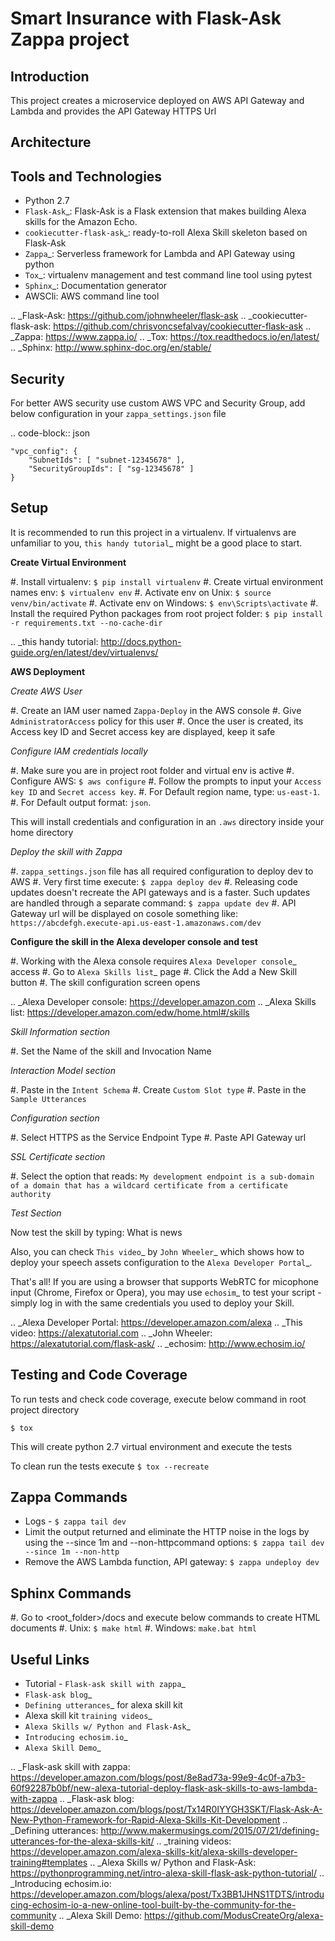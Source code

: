 Smart Insurance with Flask-Ask Zappa project
=============================================


Introduction
------------

This project creates a microservice deployed on AWS API Gateway and Lambda and provides the API Gateway HTTPS Url

Architecture
------------


Tools and Technologies
-----------------------

*  Python 2.7
*  `Flask-Ask`_: Flask-Ask is a Flask extension that makes building Alexa skills for the Amazon Echo.
*  `cookiecutter-flask-ask`_: ready-to-roll Alexa Skill skeleton based on Flask-Ask
*  `Zappa`_: Serverless framework for Lambda and API Gateway using python
*  `Tox`_: virtualenv management and test command line tool using pytest
*  `Sphinx`_: Documentation generator
*  AWSCli: AWS command line tool

.. _Flask-Ask: https://github.com/johnwheeler/flask-ask
.. _cookiecutter-flask-ask: https://github.com/chrisvoncsefalvay/cookiecutter-flask-ask
.. _Zappa: https://www.zappa.io/
.. _Tox: https://tox.readthedocs.io/en/latest/
.. _Sphinx: http://www.sphinx-doc.org/en/stable/

Security
--------

For better AWS security use custom AWS VPC and Security Group, add below configuration in your ``zappa_settings.json`` file

.. code-block:: json

    "vpc_config": {
        "SubnetIds": [ "subnet-12345678" ],
        "SecurityGroupIds": [ "sg-12345678" ]
    }

Setup
-----

It is recommended to run this project in a virtualenv. If virtualenvs are unfamiliar to you, `this handy tutorial`_
might be a good place to start.

**Create Virtual Environment**

#.  Install virtualenv: ``$ pip install virtualenv``
#.  Create virtual environment names env: ``$ virtualenv env``
#.  Activate env on Unix: ``$ source venv/bin/activate``
#.  Activate env on Windows: ``$ env\Scripts\activate``
#.  Install the required Python packages from root project folder: ``$ pip install -r requirements.txt --no-cache-dir``

.. _this handy tutorial: http://docs.python-guide.org/en/latest/dev/virtualenvs/

**AWS Deployment**

*Create AWS User*

#.  Create an IAM user named ``Zappa-Deploy`` in the AWS console
#.  Give ``AdministratorAccess`` policy for this user
#.  Once the user is created, its Access key ID and Secret access key are displayed, keep it safe

*Configure IAM credentials locally*

#.  Make sure you are in project root folder and virtual env is active
#.  Configure AWS: ``$ aws configure``
#.  Follow the prompts to input your ``Access key ID`` and ``Secret access key``.
#.  For Default region name, type: ``us-east-1``.
#.  For Default output format: ``json``.

This will install credentials and configuration in an ``.aws`` directory inside your home directory

*Deploy the skill with Zappa*

#.  ``zappa_settings.json`` file has all required configuration to deploy dev to AWS
#.  Very first time execute: ``$ zappa deploy dev``
#.  Releasing code updates doesn't recreate the API gateways and is a faster. Such updates are handled through a separate command: ``$ zappa update dev``
#.  API Gateway url will be displayed on cosole something like: ``https://abcdefgh.execute-api.us-east-1.amazonaws.com/dev``

**Configure the skill in the Alexa developer console and test**

#.  Working with the Alexa console requires `Alexa Developer console`_ access
#.  Go to `Alexa Skills list`_ page
#.  Click the Add a New Skill button
#.  The skill configuration screen opens

.. _Alexa Developer console: https://developer.amazon.com
.. _Alexa Skills list: https://developer.amazon.com/edw/home.html#/skills

*Skill Information section*

#.  Set the Name of the skill and Invocation Name

*Interaction Model section*

#.  Paste in the ``Intent Schema``
#.  Create ``Custom Slot type``
#.  Paste in the ``Sample Utterances``

*Configuration section*

#.  Select HTTPS as the Service Endpoint Type
#.  Paste API Gateway url

*SSL Certificate section*

#.  Select the option that reads: ``My development endpoint is a sub-domain of a domain that has a wildcard certificate from a certificate authority``

*Test Section*

Now test the skill by typing: What is news

Also, you can check `This video`_ by `John Wheeler`_ which shows how to deploy your speech assets configuration to the `Alexa Developer Portal`_.

That's all! If you are using a browser that supports WebRTC for micophone input (Chrome, Firefox or Opera),
you may use `echosim`_ to test your script - simply log in with the same credentials you used to deploy your Skill.

.. _Alexa Developer Portal: https://developer.amazon.com/alexa
.. _This video: https://alexatutorial.com
.. _John Wheeler: https://alexatutorial.com/flask-ask/
.. _echosim: http://www.echosim.io/

Testing and Code Coverage
-------------------------

To run tests and check code coverage, execute below command in root project directory

``$ tox``

This will create python 2.7 virtual environment and execute the tests

To clean run the tests execute ``$ tox --recreate``

Zappa Commands
--------------

*  Logs - ``$ zappa tail dev``
*  Limit the output returned and eliminate the HTTP noise in the logs by using the --since 1m and --non-httpcommand options: ``$ zappa tail dev --since 1m --non-http``
*  Remove the AWS Lambda function, API gateway: ``$ zappa undeploy dev``

Sphinx Commands
---------------

#.  Go to <root_folder>/docs and execute below commands to create HTML documents
#.  Unix: ``$ make html``
#.  Windows: ``make.bat html``

Useful Links
------------

*   Tutorial - `Flask-ask skill with zappa`_
*   `Flask-ask blog`_
*   `Defining utterances`_ for alexa skill kit
*   Alexa skill kit `training videos`_
*   `Alexa Skills w/ Python and Flask-Ask`_
*   `Introducing echosim.io`_
*   `Alexa Skill Demo`_

.. _Flask-ask skill with zappa: https://developer.amazon.com/blogs/post/8e8ad73a-99e9-4c0f-a7b3-60f92287b0bf/new-alexa-tutorial-deploy-flask-ask-skills-to-aws-lambda-with-zappa
.. _Flask-ask blog: https://developer.amazon.com/blogs/post/Tx14R0IYYGH3SKT/Flask-Ask-A-New-Python-Framework-for-Rapid-Alexa-Skills-Kit-Development
.. _Defining utterances: http://www.makermusings.com/2015/07/21/defining-utterances-for-the-alexa-skills-kit/
.. _training videos: https://developer.amazon.com/alexa-skills-kit/alexa-skills-developer-training#templates
.. _Alexa Skills w/ Python and Flask-Ask: https://pythonprogramming.net/intro-alexa-skill-flask-ask-python-tutorial/
.. _Introducing echosim.io: https://developer.amazon.com/blogs/alexa/post/Tx3BB1JHNS1TDTS/introducing-echosim-io-a-new-online-tool-built-by-the-community-for-the-community
.. _Alexa Skill Demo: https://github.com/ModusCreateOrg/alexa-skill-demo



